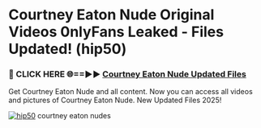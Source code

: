 # Courtney Eaton Nude Original Videos 0nlyFans Leaked - Files Updated! (hip50)

<h3>🔴 CLICK HERE 🌐==►► <a href="https://tinyurl.com/52m3yx9h" rel="nofollow">Courtney Eaton Nude Updated Files</a></h3>

Get Courtney Eaton Nude and all content. Now you can access all videos and pictures of Courtney Eaton Nude. New Updated Files 2025!

[![hip50](https://i.imgur.com/TnHtlc8.gif)](https://tinyurl.com/52m3yx9h)
courtney eaton nudes